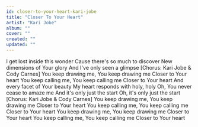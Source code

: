 ```yaml
---
id: closer-to-your-heart-kari-jobe
title: "Closer To Your Heart"
artist: "Kari Jobe"
album: ""
cover: ""
created: ""
updated: ""
---
```


I get lost inside this wonder
Cause there's so much to discover
New dimensions of Your glory
And I've only seen a glimpse
[Chorus: Kari Jobe & Cody Carnes]
You keep drawing me, You keep drawing me
Closer to Your heart
You keep calling me, You keep calling me
Closer to Your heart
And every facet of Your beauty
My heart responds with holy, holy
Oh, You never cease to amaze me
And it's only just the start
Oh, it's only just the start
[Chorus: Kari Jobe & Cody Carnes]
You keep drawing me, You keep drawing me
Closer to Your heart
You keep calling me, You keep calling me
Closer to Your heart
You keep drawing me, You keep drawing me
Closer to Your heart
You keep calling me, You keep calling me
Closer to Your heart